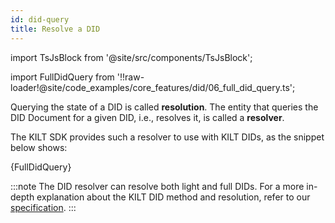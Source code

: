 ```yaml
---
id: did-query
title: Resolve a DID
---
```


import TsJsBlock from '@site/src/components/TsJsBlock';

import FullDidQuery from '!!raw-loader!@site/code_examples/core_features/did/06_full_did_query.ts';

Querying the state of a DID is called **resolution**.
The entity that queries the DID Document for a given DID, i.e., resolves it, is called a **resolver**.

The KILT SDK provides such a resolver to use with KILT DIDs, as the snippet below shows:

<TsJsBlock>
  {FullDidQuery}
</TsJsBlock>

:::note
The DID resolver can resolve both light and full DIDs.
For a more in-depth explanation about the KILT DID method and resolution, refer to our [specification](https://github.com/KILTprotocol/spec-kilt-did).
:::
